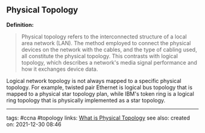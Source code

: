 ## Physical Topology

**Definition:**
>Physical topology refers to the interconnected structure of a local area network (LAN). The method employed to connect the physical devices on the network with the cables, and the type of cabling used, all constitute the physical topology. This contrasts with logical topology, which describes a network's media signal performance and how it exchanges device data.

Logical network topology is not always mapped to a specific physical topology. For example, twisted pair Ethernet is logical bus topology that is mapped to a physical star topology plan, while IBM's token ring is a logical ring topology that is physically implemented as a star topology.

---
tags: #ccna #topology 
links: [What is Physical Topology](https://www.techopedia.com/definition/4794/physical-topology)
see also:
created on: 2021-12-30 08:46